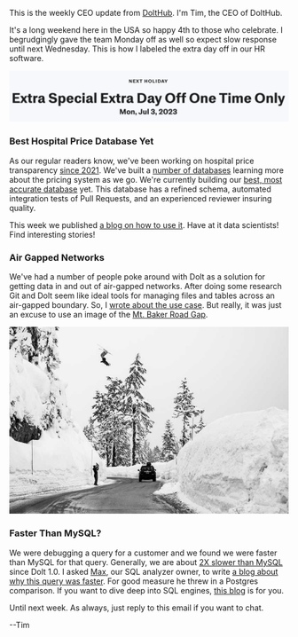 This is the weekly CEO update from [DoltHub](https://www.dolthub.com/). I'm Tim, the CEO of DoltHub. 

It's a long weekend here in the USA so happy 4th to those who celebrate. I begrudgingly gave the team Monday off as well so expect slow response until next Wednesday. This is how I labeled the extra day off in our HR software.

![Extra Day Off](../images/extra-day-off.png)

### Best Hospital Price Database Yet

As our regular readers know, we've been working on hospital price transparency [since 2021](https://www.dolthub.com/repositories/dolthub/hospital-price-transparency). We've built a [number of databases](https://www.dolthub.com/profile/discover?q=transparency) learning more about the pricing system as we go. We're currently building our [best, most accurate database](https://www.dolthub.com/repositories/dolthub/transparency-in-pricing) yet. This database has a refined schema, automated integration tests of Pull Requests, and an experienced reviewer insuring quality. 

This week we published [a blog on how to use it](https://www.dolthub.com/blog/2023-06-28-how-not-to-hpt/). Have at it data scientists! Find interesting stories!

### Air Gapped Networks

We've had a number of people poke around with Dolt as a solution for getting data in and out of air-gapped networks. After doing some research Git and Dolt seem like ideal tools for managing files and tables across an air-gapped boundary. So, I [wrote about the use case](https://www.dolthub.com/blog/2023-06-26-air-gap-network/). But really, it was just an excuse to use an image of the [Mt. Baker Road Gap](https://www.youtube.com/watch?v=XOsXU_gbGI8).

[![Mt Baker Road Gap](../images/air-gap.jpg)](https://www.dolthub.com/blog/2023-06-26-air-gap-network/)

### Faster Than MySQL?

We were debugging a query for a customer and we found we were faster than MySQL for that query. Generally, we are about [2X slower than MySQL](https://docs.dolthub.com/sql-reference/benchmarks/latency) since Dolt 1.0. I asked [Max](https://www.dolthub.com/team#max), our SQL analyzer owner, to write [a blog about why this query was faster](https://www.dolthub.com/blog/2023-06-23-faster-than-mysql/). For good measure he threw in a Postgres comparison. If you want to dive deep into SQL engines, [this blog](https://www.dolthub.com/blog/2023-06-23-faster-than-mysql/) is for you.

Until next week. As always, just reply to this email if you want to chat.

--Tim